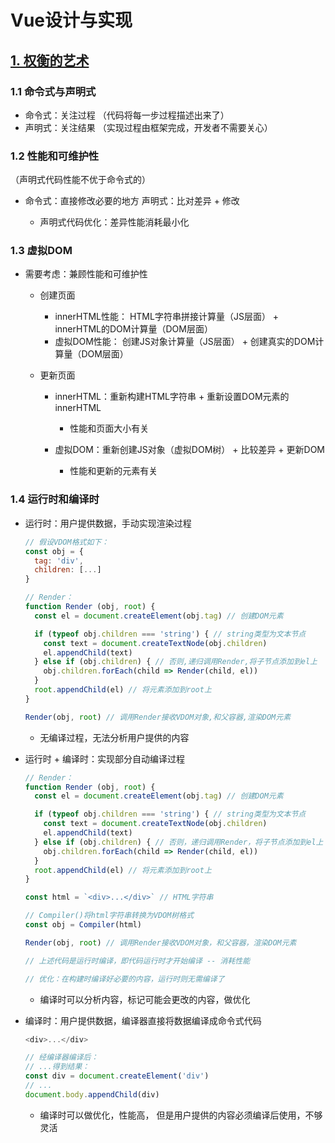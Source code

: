 # Vue设计与实现

## [1. 权衡的艺术](./%E6%9D%83%E8%A1%A1%E7%9A%84%E8%89%BA%E6%9C%AF.xmind)

### 1.1 命令式与声明式

- 命令式：关注过程
（代码将每一步过程描述出来了）
- 声明式：关注结果
（实现过程由框架完成，开发者不需要关心）

### 1.2 性能和可维护性
（声明式代码性能不优于命令式的）

- 命令式：直接修改必要的地方
声明式：比对差异 + 修改

	- 声明式代码优化：差异性能消耗最小化

### 1.3 虚拟DOM

- 需要考虑：兼顾性能和可维护性

	- 创建页面

		- innerHTML性能：
HTML字符串拼接计算量（JS层面） + innerHTML的DOM计算量（DOM层面）
		- 虚拟DOM性能：
创建JS对象计算量（JS层面） + 创建真实的DOM计算量（DOM层面）

	- 更新页面

		- innerHTML：重新构建HTML字符串 + 重新设置DOM元素的innerHTML

			- 性能和页面大小有关

		- 虚拟DOM：重新创建JS对象（虚拟DOM树） + 比较差异 + 更新DOM

			- 性能和更新的元素有关

### 1.4 运行时和编译时

- 运行时：用户提供数据，手动实现渲染过程

  ```js
  // 假设VDOM格式如下：
  const obj = {
    tag: 'div',
    children: [...]
  }
  
  // Render：
  function Render (obj, root) {
    const el = document.createElement(obj.tag) // 创建DOM元素
  
    if (typeof obj.children === 'string') { // string类型为文本节点
      const text = document.createTextNode(obj.children)
      el.appendChild(text)
    } else if (obj.children) { // 否则,递归调用Render,将子节点添加到el上
      obj.children.forEach(child => Render(child, el))
    }
    root.appendChild(el) // 将元素添加到root上
  }
  
  Render(obj, root) // 调用Render接收VDOM对象,和父容器,渲染DOM元素
  ```

	- 无编译过程，无法分析用户提供的内容

- 运行时 + 编译时：实现部分自动编译过程

  ```js
  // Render：
  function Render (obj, root) {
    const el = document.createElement(obj.tag) // 创建DOM元素
  
    if (typeof obj.children === 'string') { // string类型为文本节点
      const text = document.createTextNode(obj.children)
      el.appendChild(text)
    } else if (obj.children) { // 否则，递归调用Render，将子节点添加到el上
      obj.children.forEach(child => Render(child, el))
    }
    root.appendChild(el) // 将元素添加到root上
  }
  
  const html = `<div>...</div>` // HTML字符串
  
  // Compiler()将html字符串转换为VDOM树格式
  const obj = Compiler(html)
  
  Render(obj, root) // 调用Render接收VDOM对象，和父容器，渲染DOM元素
  
  // 上述代码是运行时编译，即代码运行时才开始编译 -- 消耗性能
  
  // 优化：在构建时编译好必要的内容，运行时则无需编译了
  ```

	- 编译时可以分析内容，标记可能会更改的内容，做优化

- 编译时：用户提供数据，编译器直接将数据编译成命令式代码

  ```js
  <div>...</div>
  
  // 经编译器编译后：
  // ...得到结果：
  const div = document.createElement('div')
  // ...
  document.body.appendChild(div)
  ```
  

	- 编译时可以做优化，性能高，
但是用户提供的内容必须编译后使用，不够灵活
